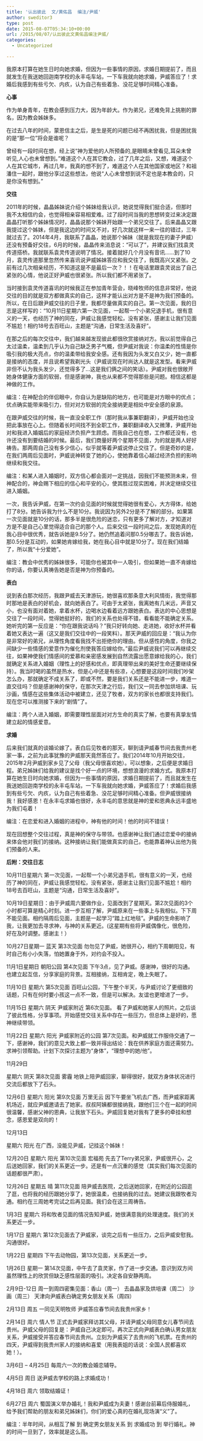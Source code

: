 ```yaml
---
title: '认出彼此  文/黄佑昌  编注/尹威'
author: sweditor3
type: post
date: 2015-08-07T05:34:10+00:00
url: /2015/08/07/认出彼此文黄佑昌编注尹威/
categories:
  - Uncategorized

---
```

我原本打算在她生日时向她求婚，但因为一些事情的原因，求婚日期提前了，而且就发生在我送她回迦南学校的永丰屯车站，一下车我就向她求婚，尹威答应了！求婚后我感到有些亏欠、内疚，认为自己有些着急、没花足够时间精心准备。

<!--more-->

**心事**

作为单身青年，在教会感到压力大，因为年龄大。作为弟兄，还难免背上挑剔的罪名，因为教会姊妹多。

在过去八年的时间，蒙恩信主之后，是生是死的问题已经不再困扰我，但是困扰我的是“那一位”将会是谁呢？

曾经有一段时间在想，经上说“神为爱他的人所预备的,是眼睛未曾看见,耳朵未曾听见,人心也未曾想到。”难道这个人在其它教会，过了几年之后，又想，难道这个人在其它城市，再过几年，我真的想不到了，难道这个人在其他国家或地区？和祖潘住一起时，跟他分享过这些想法，他说“人心未曾想到说不定也是本教会的，只是你没有想到。”

**交往**

2011年的时候，晶晶姊妹说介绍个姊妹给我认识，她说觉得我们挺合适，但那时我不太相信约会，也觉得相亲容易相爱难。过了段时间当我的思想转变过来决定跟晶晶打听那个姊妹情况时，晶晶说那个姊妹开始跟一个弟兄交往了。后来晶晶又跟我提过这个姊妹，但是我这边的时间又不对，好几次就这样一来一往的错过，三年就过去了。2014年4月，我联系了晶晶，她说那个姊妹（就是我现在的妻子尹威）还没有预备好交往，6月的时候，晶晶传来消息说：“可以了”，并建议我们找袁灵传道搭桥。我就联系袁灵传道说明了情况。接着就好几个月没有音讯&#8230;&#8230;到了10月，袁灵传道那里忽然传来喜讯说尹威姊妹答应和我交往了，我既高兴又紧张。之前有过几次相亲经历，不知道这是不是最后一次？！！在电话里跟袁灵说出了自己紧张的心情，他说正好尹威也很紧张。所以我们都不用紧张了。

当时接到袁灵传道喜讯的时候我正在参加青年营会，晓峰牧师的信息非常好，他说交往的目的就是双方都做真实的自己，这样才能认出对方是不是神为我们预备的。所以，在日后跟尹威交往的日子里，我都尽量做真实的自己。第一次见面，我的日志是这样写的：“10月11日星期六第一次见面，一起帮一个小弟兄退手机，很有意义的一天，也经历了神的同在，尹威让我感觉轻松，没有紧张，感谢主让我们见面不尴尬！相约18号去百旺山，主题是“沟通，日常生活及喜好”。

在那之后的每次交往中，我们越来越发现彼此都很欣赏接纳对方。我以前觉得自己太过温柔，温柔到几乎认为自己缺乏男子气概，但尹威对我说：你温柔的性情是你吸引我的极大亮点，你的温柔带给我安全感。还有我因为头发又白又少，她一直都是接纳的态度，并且说希望我剃光头（尹威说现在时尚达人就是这发型。看来尹威非但不认为我头发少，还觉得多了&#8230;这是我们俩之间的笑话）。尹威对我也很敞开她身体健康方面的软弱，但是感谢神，我也从来都不觉得那些是问题。相信这都是神做的工作。

编注：在神配合的伴侣眼中，你自认为是缺陷的地方，也可能是对方眼中的优点；优点确实能带来吸引力，但对对方软弱的完全接纳更是相处中安全感的泉源。

在跟尹威交往的时候，我一直没全职工作（那时我从事兼职翻译），尹威开始也没把此事放在心上。但随着长时间找不到全职工作，兼职翻译收入又微薄，尹威开始对和我进入婚姻后的家庭经济负担产生顾虑。而我自己也在想，工作都还没有，也许还没有到要结婚的时候。最后，我们商量好两个星期不见面，为的就是两人好好祷告。那两周自己没有多少信心，似乎就等着尹威说停止交往了。但是奇妙的是，在我们两周后见面时，尹威说神转变了她的心，使她靠着信心越过经济负担的影响继续和我交往。
  
编注：和某人进入婚姻时，双方信心都会面对一定挑战，因我们不能预测未来，但神配合的，神会赐下相应的信心和平安的心，使其胜过现实困难，并决定继续交往进入婚姻。

一次，我告诉尹威，在第一次约会见面的时候就觉得她很有爱心，大方得体，给她打了8分。她告诉我为什么不是10分。我说因为另外2分是不了解的部分。如果第一次见面就是10分的话，那多半是很危险的迷恋，只有更多了解对方，才知道对方是不是自己心里觉得适合自己的那个人。后来交往一段时间之后，发现她真的在我心目中很优秀，就告诉她是9.5分了。她仍然追着问那0.5分哪去了。我告诉她，那0.5分是互动的，如果她肯嫁给我，她在我心目中就是10分了。现在我们结婚了，所以我“十分爱她”。
  
编注：教会中优秀的姊妹很多，可能你也被其中一人吸引，但如果她一直不肯嫁给你的话，你要认真祷告她是否是神为你预备的。

**表白**

说到表白那次经历，我跟尹威去天津游玩，她很喜欢那条意大利风情街，我觉得那时那地是表白的好机会，就向她表白了。可由于太紧张，我离她有几米远，声音又小，也没有面对着她，拿着水杯，边喝水边看着远方跟她表白。表达的中心思想是交往了一段时间，觉得她挺好的，我们的关系也处得不错，看看能不能确定关系。她听完的第一反应是：“你在跟我说话吗？”我只好转向她、走进她，收好水杯并看着她又表达一遍（这又是我们交往中的一段笑料）。那天尹威的回应是：“我认为你是非常好的弟兄，从理性角度看我找不出拒绝你的理由。但从感性的角度，你我之间缺少一些情感的爱意作为催化剂使我答应嫁给你。”最后尹威说我们可以再继续交往，如果神使我们情感间的爱慕和亲密感发展到自然流露出愿意嫁给我的心，我们就确定关系进入婚姻（理性上的好感和优点，即真理带出来的美好生命还要继续保持）。我当时喝的虽然是热水，但是心中还是有些凉，心想要是这段时间我们吵架怎么办，那就确定不成关系了，即或不然，要是我们关系还是不能进一步，难道一直交往吗？但是感谢神的保守，在那次天津之行后，我们又一同去参加烘培课、玩沙画，情感在这些集体活动中被建立，还见了牧者，双方的家长也都很支持我们。现在您可以推测接下来的“剧情”了。

编注：两个人进入婚姻，即需要理性层面对对方生命的真实了解，也要有真挚友情建立起的情感爱意。

**求婚**

后来我们就真的谈婚论嫁了。表白后见牧者的那天，聊到请尹威春节间去我贵州老家一事，之前为此事犹豫的尹威那天竟然答应了。我们2014年10月开始交往，2015年2月尹威到家乡见了父母（我父母很喜欢她）。可以想象，之后便是求婚日程。弟兄姊妹们给我的建议是找个好一点的环境，想想浪漫的求婚方式。我原本打算在她生日时向她求婚，但因为一些事情的原因，求婚日期提前了，而且就发生在我送她回迦南学校的永丰屯车站，一下车我就向她求婚，尹威答应了！求婚后我感到有些亏欠、内疚，认为自己有些着急、没花足够时间精心准备。但尹威很接纳我！我好感恩！在永丰屯求婚也很好，永丰屯的意思就是神的爱和恩典永远丰盛地为我们屯着！
  
编注：在恋爱和进入婚姻的进程中，神有他的时间！他的时间不错误！

现在回想整个交往过程，真是神的保守与带领。也感谢神让我们通过恋爱中的接纳来体会他对我们的接纳。这种接纳让我们能做真实的自己，也能靠着神认出他为我们预备的人来。

**后附：交往日志**

10月11日星期六 第一次见面，一起帮一个小弟兄退手机，很有意义的一天，也经历了神的同在，尹威让我感觉轻松，没有紧张，感谢主让我们见面不尴尬！相约18号去百旺山，主题是“沟通，日常生活及喜好”。

10月19日星期日：由于尹威周六要做作业，见面改到了星期天。第2次见面的3个小时都可算是精心时刻。进一步互相了解，尹威原来在一些事上与我相似。下下周不能见面。相约隔周后见面，主题是一起学习“踏上红地毯”。尹威的生命影响了我，让我更加去寻求神，与神的关系更近。(这星期有些将尹威偶像化，很危险，好在及时调整。感谢主！）

10月27日星期一 蓝天 第3次见面 勿勿见了尹威，她很开心，相约下周朝阳见，有时自己有小小失落，怕她置身于外，对约会不投入。

11月1日星期日 朝阳公园 第4次见面 下午3点，见了尹威。感谢神，很好的沟通。也建立起互信，分享家庭的背景。互相接纳，互相肯定，晚上失眠了。

11月10日 星期六 第5次见面 百旺山公园，下午整个半天，与尹威讨论了更细致的话题，只有在何时要小孩这一点不一致，但是可以解决。友谊也更增进了一步。

11月15日 星期六 阴天 尹威家附近 第6次见面。 看了尹威和她家人的照片。之后谈了彼此性格，分享事项。开始感觉交往关系中存在一些压力，但总体上是好的，愿神继续带领。

11月22日 星期六 阳光 尹威家附近的公园 第7次见面。和尹威就工作服侍交通了一下，感谢神，我们的意见大致上都一致并得出结论：我在供养家庭方面还需努力。求神引领帮助。计划下次探讨主题为“身体”，“理想中的她/他”。

11月29日
  
星期六 阴天 第8次见面 雾霾 地铁上陪尹威回家，聊得很好，就双方身体状况进行交流后都放下了石头。

12月6日 星期六 阳光 第9次见面 万里无云 因下午要坐飞机去广西，而尹威家距离机场近，就应尹威邀请去了她家。叔叔阿姨都很接纳我，跟他们三个在一起的时间很温馨，感谢父神的恩典，让我放下石头。尹威回复她对我有了更多的牵挂和想念，感恩爱是双向的！

12月13日
  
星期六 阳光 在广西，没能见尹威，记挂这个姊妹！

12月20日 星期六 阳光 第10次见面 宏福苑 先去了Terry弟兄家，尹威很开心，之后送她回家，我们的关系更近一步。还是有一点沉重的感觉（其实我们每次见面的话题都很严肃）。

12月26日 星期五 晴 第11次见面 陪尹威去医院，之后送她回家，在附近的公园逛了逛，也将我的经历跟她分享了，她很温柔，也接纳我的过去。她建议我跟牧者沟通。相约在三周她考完试之后再见面。我们会在这三周祷告。

1月3日 星期六 将和牧者见面的情况告知尹威，她很满意我的处理速度。我们的关系更近一步。

1月17日 星期六 第12次见面去了尹威家，谈完之后有一些压力，之后尹威安慰我。沟通很好。

1月22日 星期四 下午去动物园，第13次见面，关系更近一步。

1月26日 星期一 第14次见面，中午去了袁灵家，作了进一步交通。意识到双方间虽然理性上的欣赏但缺乏感性层面的吸引。决定各自安静两周。

2月9日-12日 周一到周四密集见面：香山（周一） 去晶晶家及烘培课（周二） 沙画（周三） 天津向尹威表白确定男女朋友关系（周四）

2月13日 周五 一同见天明牧师 尹威答应春节间去我贵州家乡！

2月14日 周六 情人节 正式去尹威家拜访其父母，并请尹威父母同意女儿春节间去贵州。尹威父母的回复是：尹威自己决定即可。再次正式向尹威表白确认男女朋友关系，尹威接受并答应春节间去贵州。立刻为尹威买了去贵州的飞机票。在贵州的四天，尹威得到我贵州家人的接纳和喜爱（用我表姐的话说：全国人民都喜欢她！）。

3月6日 &#8211; 4月25日 每周六一次的教会婚恋辅导。

4月5日 周日 送尹威去学校的路上求婚成功！

4月18日 周六 领取结婚证！

6月27日 周六 蜀国演义举办婚礼！我和尹威成为夫妻！感谢台前幕后侍服婚礼，给予我们帮助的朋友和弟兄姊妹们，你们的爱心真的在婚礼现场演“义”了。

编注：半年时间，从相互了解 到 确定男女朋友关系 到 求婚成功 到 举行婚礼。神的时间一旦到了，效率就是这么高。